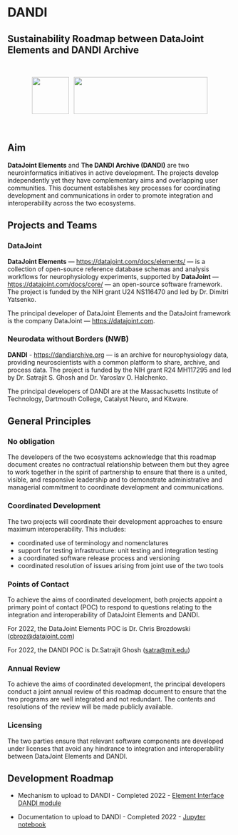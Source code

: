 # DANDI

## Sustainability Roadmap  between DataJoint Elements and DANDI Archive
<br>
<p align="center">
  <img src="https://github.com/datajoint/datajoint-docs/blob/main/src/images/dandi-logo.png?raw=true" width="83" height="83">&nbsp;&nbsp;
  <img src="https://github.com/datajoint/datajoint-docs/blob/main/src/images/elements-logo.png?raw=true" width="300" height="83">
</p>  <br>

## Aim
**DataJoint Elements** and **The DANDI Archive (DANDI)** are two neuroinformatics initiatives in active development. The projects develop independently yet they have complementary aims and overlapping user communities. This document establishes key processes for coordinating development and communications in order to promote integration and interoperability across the two ecosystems.

## Projects and Teams

### DataJoint

**DataJoint Elements** — https://datajoint.com/docs/elements/ — is a collection of open-source
  reference database schemas and analysis workflows for neurophysiology experiments, 
  supported by **DataJoint** — https://datajoint.com/docs/core/ — an open-source software 
  framework. The project is funded by the NIH grant U24 NS116470 and led by Dr. Dimitri 
  Yatsenko.
  
The principal developer of DataJoint Elements and the DataJoint framework is the company
DataJoint — https://datajoint.com.

### Neurodata without Borders (NWB)

**DANDI** - https://dandiarchive.org — is an archive for neurophysiology data, 
providing neuroscientists with a common platform to share, archive, and process data. 
The project is funded by the NIH grant R24 MH117295 and led by Dr. Satrajit S. Ghosh 
and Dr. Yaroslav O. Halchenko.

The principal developers of DANDI are at the Massachusetts Institute of Technology, 
Dartmouth College, Catalyst Neuro, and Kitware.

## General Principles

### No obligation

The developers of the two ecosystems acknowledge that this roadmap document creates no 
contractual relationship between them but they agree to work together in the spirit of 
partnership to ensure that there is a united, visible, and responsive leadership and to 
demonstrate administrative and managerial commitment to coordinate development and 
communications.

### Coordinated Development

The two projects will coordinate their development approaches to ensure maximum
interoperability. This includes:

- coordinated use of terminology and nomenclatures
- support for testing infrastructure: unit testing and integration testing
- a coordinated software release process and versioning
- coordinated resolution of issues arising from joint use of the two tools

### Points of Contact

To achieve the aims of coordinated development, both projects appoint a primary point of
contact (POC) to respond to questions relating to the integration and interoperability 
of DataJoint Elements and DANDI.

For 2022, the DataJoint Elements POC is Dr. Chris Brozdowski (cbroz@datajoint.com)

For 2022, the DANDI POC is Dr.Satrajit Ghosh (satra@mit.edu)

### Annual Review

To achieve the aims of coordinated development, the principal developers conduct a 
joint annual review of this roadmap document to ensure that the two programs are well 
integrated and not redundant. The contents and resolutions of the review will be made 
publicly available.

### Licensing

The two parties ensure that relevant software components are developed under licenses
that avoid any hindrance to integration and interoperability between DataJoint Elements
and DANDI.

## Development Roadmap

- Mechanism to upload to DANDI - Completed 2022 - 
  [Element Interface DANDI module](https://github.com/datajoint/element-interface/blob/main/element_interface/dandi.py)

- Documentation to upload to DANDI - Completed 2022 - 
  [Jupyter notebook](https://github.com/datajoint/workflow-array-ephys/blob/main/notebooks/09-NWB-export.ipynb)